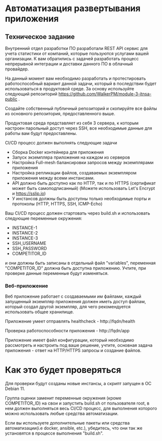 # Автоматизация развертывания приложения

## Техническое задание


Внутренний отдел разработки ПО разработали REST API сервис для учета статистики от компаний, которые пользуются услугами вашей организации. К вам обратились с задачей разработать процесс непрерывной интеграции и доставки данного ПО в облачный провайдер.

На данный момент вам необходимо разработать и протестировать работоспособный вариант данной задачи, который в последствии будет использоваться в продуктовой среде. За основу используйте следующий репозиторий https://github.com/WalkerPM/module-3-itnsa-public .

Создайте собственный публичный репозиторий и скопируйте все файлы из основного репозитория, предоставленного выше.

Продуктовая среда представляет из себя 3 сервера, к которым настроен парольный доступ через SSH, все необходимые данные для работы вам будут предоставлены.

CI/CD процесс должен выполнять следующие задачи
* Сборка Docker контейнера для приложения
* Запуск экземпляра приложения на каждом из серверов
* Настройка Full-mesh балансировки запросов между экземплярами приложения
* Настройка репликации файлов, создаваемых экземпляром приложения между всеми инстансами.
* API должно быть доступно как по HTTP, так и по HTTPS (сертификат может быть самоподписанный) (Можете использовать Let's Encrypt и https://sslip.io)
* У инстансов должны быть доступны только необходимые порты и протоколы (HTTP, HTTPS, SSH, ICMP-Echo)
  
Ваш CI/CD процесс должен стартовать через build.sh и использовать следующие переменные окружения:
* INSTANCE-1
* INSTANCE-2
* INSTANCE-3
* SSH_USERNAME
* SSH_PASSWORD
* COMPETITOR_ID 

и они должны быть записаны в отдельный файл "variables", переменная "COMPETITOR_ID" должна быть доступна приложению. Учтите, при проверке данные переменные будут изменяться.


### Веб-приложение
Веб приложение работает с создаваемыми им файлами, каждый запущенный экземпляр приложения должен иметь доступ файлам, который создал другой экземпляр, для чего рекомендуется использовать общее хранилище.

Приложение умеет отправлять healthcheck - http://fqdn/health

Проверка работоспособности приложения - http://fqdn/app

Приложение имеет файл конфигурации, который необходимо рассмотреть и настроить под ваше решение, учтите, основная задача приложения - ответ на HTTP/HTTPS запросы и создание файлов.

# Как это будет проверяться

Для проверки будут созданы новые инстансы, а скрипт запущен в ОС Debian 11. 

Группа оценки заменит переменные окружения (кроме COMPETITOR_ID) на свои и запустить build.sh от пользователя root, в нем должен выполняться весь CI/CD процесс, для выполнения которого можно использовать любые средства автоматизации. 

Если вы используете дополнительные пакеты или средства автоматизации(i.e docker, ansible, etc.), убедитесь, что они так же установятся в процессе выполнения "build.sh".
